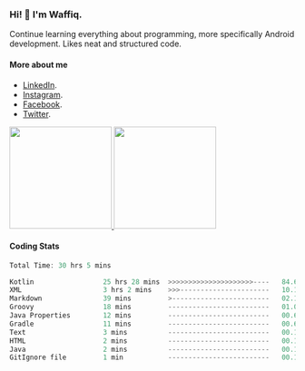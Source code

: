 ### Hi! 👋 I'm Waffiq.

Continue learning everything about programming, more specifically Android development. Likes neat and structured code.

#### More about me 
- [LinkedIn](https://www.linkedin.com/in/waffiqaziz/).
- [Instagram](https://www.instagram.com/waffiqaziz/).
- [Facebook](https://web.facebook.com/WaffiqAziz/).
- [Twitter](https://twitter.com/AzizWaffiq).

<p align="left">
<a href="https://github.com/waffiqaziz">
  <img height="180em" src="https://github-readme-stats-eight-theta.vercel.app/api?username=waffiqaziz&show_icons=true&theme=algolia&include_all_commits=true&count_private=true"/>
  <img height="180em" src="https://github-readme-stats-eight-theta.vercel.app/api/top-langs/?username=waffiqaziz&layout=compact&langs_count=8&theme=algolia"/>
</a>
</p>

#### Coding Stats
<!--START_SECTION:waka-->

```rust
Total Time: 30 hrs 5 mins

Kotlin                 25 hrs 28 mins  >>>>>>>>>>>>>>>>>>>>>----   84.64 %
XML                    3 hrs 2 mins    >>>----------------------   10.12 %
Markdown               39 mins         >------------------------   02.18 %
Groovy                 18 mins         -------------------------   01.01 %
Java Properties        12 mins         -------------------------   00.68 %
Gradle                 11 mins         -------------------------   00.65 %
Text                   3 mins          -------------------------   00.19 %
HTML                   2 mins          -------------------------   00.16 %
Java                   2 mins          -------------------------   00.16 %
GitIgnore file         1 min           -------------------------   00.10 %
```

<!--END_SECTION:waka-->
